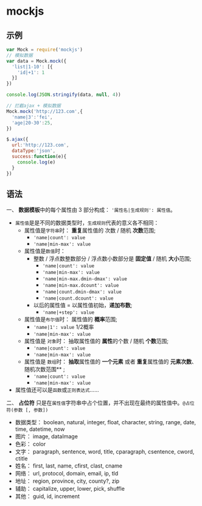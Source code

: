 # mockjs

## 示例

```js
var Mock = require('mockjs')
// 模拟数据
var data = Mock.mock({
  'list|1-10': [{
    'id|+1': 1
  }]
})

console.log(JSON.stringify(data, null, 4))
```

```js
// 拦截ajax + 模拟数据
Mock.mock('http://123.com',{
  'name|3':'fei',
  'age|20-30':25,
})

$.ajax({
  url:'http://123.com',
  dataType:'json',
  success:function(e){
    console.log(e)
  }
})
```

## 语法

一、 **数据模板**中的每个属性由 3 部分构成： `'属性名|生成规则': 属性值`。

- `属性值`是是不同的数据类型时，`生成规则`代表的意义各不相同：
  - 属性值是`字符串`时： **重复**属性值的 次数 / 随机 **次数**范围;
    - `'name|count': value`
    - `'name|min-max': value`
  - 属性值是`数值`时：
    - 整数 / 浮点数整数部分 / 浮点数小数部分是 **固定值** / 随机 **大小**范围;
      - `'name|count': value`
      - `'name|min-max': value`
      - `'name|min-max.dmin-dmax': value`
      - `'name|min-max.dcount': value`
      - `'name|count.dmin-dmax': value`
      - `'name|count.dcount': value`
    - 以后的属性值 = 以属性值初始，**递加布数**;
      - `'name|+step': value`
  - 属性值是`布尔值`时： 属性值的 **概率**范围;
    - `'name|1': value` 1/2概率
    - `'name|min-max': value`
  - 属性值是 `对象`时： 抽取属性值的 **属性**的个数 / 随机 **个数**范围;
    - `'name|count': value`
    - `'name|min-max': value`
  - 属性值是 `数组`时： **抽取**属性值的 **一个元素** 或者 **重复**属性值的 **元素次数**、随机次数范围** ;
    - `'name|count': value`
    - `'name|min-max': value`
- 属性值还可以是`函数`或`正则表达式`……


二、 **占位符** 只是在`属性值`字符串中占个位置，并不出现在最终的属性值中。`@占位符(参数 [, 参数])`

- 数据类型： boolean, natural, integer, float, character, string, range, date, time, datetime, now
- 图片： image, dataImage
- 色彩： color
- 文字： paragraph, sentence, word, title, cparagraph, csentence, cword, ctitle
- 姓名： first, last, name, cfirst, clast, cname
- 网络： url, protocol, domain, email, ip, tld
- 地址： region, province, city, county?, zip
- 辅助： capitalize, upper, lower, pick, shuffle
- 其他： guid, id, increment
